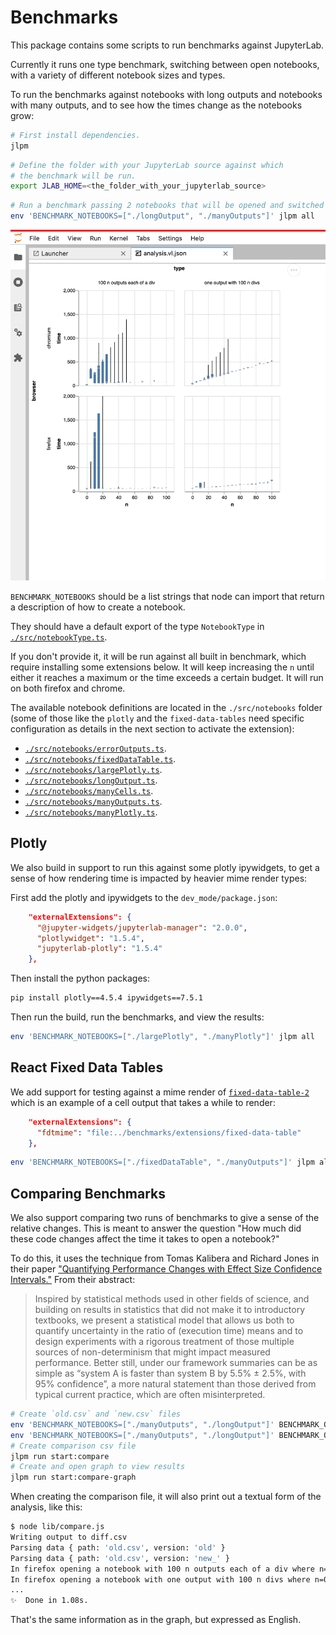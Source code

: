 # Benchmarks

This package contains some scripts to run benchmarks against JupyterLab.

Currently it runs one type benchmark, switching between open notebooks, with a variety
of different notebook sizes and types.

To run the benchmarks against notebooks with long outputs and notebooks with many outputs, and to see how the times change as the notebooks grow:

```bash
# First install dependencies.
jlpm
```

```bash
# Define the folder with your JupyterLab source against which
# the benchmark will be run.
export JLAB_HOME=<the_folder_with_your_jupyterlab_source>
```

```bash
# Run a benchmark passing 2 notebooks that will be opened and switched between.
env 'BENCHMARK_NOTEBOOKS=["./longOutput", "./manyOutputs"]' jlpm all
```

![](./screenshot.png)

`BENCHMARK_NOTEBOOKS` should be a list strings that node can import that return a description of how to create a notebook.

They should have a default export of the type `NotebookType` in [`./src/notebookType.ts`](./src/notebookType.ts).

If you don't provide it, it will be run against all built in benchmark, which require installing some extensions below. It will keep increasing the `n` until either it reaches a maximum or the time exceeds a certain budget. It will run on both firefox and chrome.

The available notebook definitions are located in the `./src/notebooks` folder (some of those like the `plotly` and the `fixed-data-tables` need specific configuration as details in the next section to activate the extension):

- [`./src/notebooks/errorOutputs.ts`](./src/notebooks/errorOutputs.ts).
- [`./src/notebooks/fixedDataTable.ts`](./src/notebooks/fixedDataTable.ts).
- [`./src/notebooks/largePlotly.ts`](./src/notebooks/largePlotly.ts).
- [`./src/notebooks/longOutput.ts`](./src/notebooks/longOutput.ts).
- [`./src/notebooks/manyCells.ts`](./src/notebooks/manyCells.ts).    
- [`./src/notebooks/manyOutputs.ts`](./src/notebooks/manyOutputs.ts).
- [`./src/notebooks/manyPlotly.ts`](./src/notebooks/manyPlotly.ts).

## Plotly

We also build in support to run this against some plotly ipywidgets, to get a sense of
how rendering time is impacted by heavier mime render types:

First add the plotly and ipywidgets to the `dev_mode/package.json`:

```json
    "externalExtensions": {
      "@jupyter-widgets/jupyterlab-manager": "2.0.0",
      "plotlywidget": "1.5.4",
      "jupyterlab-plotly": "1.5.4"
    },
```

Then install the python packages:

```bash
pip install plotly==4.5.4 ipywidgets==7.5.1
```

Then run the build, run the benchmarks, and view the results:

```bash
env 'BENCHMARK_NOTEBOOKS=["./largePlotly", "./manyPlotly"]' jlpm all
```

## React Fixed Data Tables

We add support for testing against a mime render of [`fixed-data-table-2`](https://github.com/schrodinger/fixed-data-table-2) which
is an example of a cell output that takes a while to render:

```json
    "externalExtensions": {
      "fdtmime": "file:../benchmarks/extensions/fixed-data-table"
    },
```

```bash
env 'BENCHMARK_NOTEBOOKS=["./fixedDataTable", "./manyOutputs"]' jlpm all
```

## Comparing Benchmarks

We also support comparing two runs of benchmarks to give a sense of the relative changes. This is meant to answer the question "How much did these code changes affect
the time it takes to open a notebook?"

To do this, it uses the technique from Tomas Kalibera and Richard Jones in their paper
["Quantifying Performance Changes with Effect Size Confidence Intervals."](https://www.google.com/url?sa=t&rct=j&q=&esrc=s&source=web&cd=&cad=rja&uact=8&ved=2ahUKEwjEq7u9ovXqAhXYs54KHf3QCM0QFjACegQIBRAB&url=https%3A%2F%2Farxiv.org%2Fabs%2F2007.10899&usg=AOvVaw0ihkJJIaT6v95zlAtGtI2o) From their abstract:

> Inspired by statistical methods used in other fields of science, and building on results in statistics that did not make it to introductory textbooks, we present a statistical model that allows us both to quantify uncertainty in the ratio of (execution time) means and to design experiments with a rigorous treatment of those multiple sources of non-determinism that might impact measured performance. Better still, under our framework summaries can be as simple as “system A is faster than system B by 5.5% ± 2.5%, with 95% confidence”, a more natural statement than those derived from typical current practice, which are often misinterpreted.

```bash
# Create `old.csv` and `new.csv` files
env 'BENCHMARK_NOTEBOOKS=["./manyOutputs", "./longOutput"]' BENCHMARK_OUTPUT=old.csv jlpm start:benchmark
env 'BENCHMARK_NOTEBOOKS=["./manyOutputs", "./longOutput"]' BENCHMARK_OUTPUT=new.csv jlpm start:benchmark
# Create comparison csv file
jlpm run start:compare
# Create and open graph to view results
jlpm run start:compare-graph
```

When creating the comparison file, it will also print out a textual form of the analysis, like this:

```bash
$ node lib/compare.js
Writing output to diff.csv
Parsing data { path: 'old.csv', version: 'old' }
Parsing data { path: 'old.csv', version: 'new_' }
In firefox opening a notebook with 100 n outputs each of a div where n=0 is between 36.4% slower and 26.7% faster with 95% confidence.
In firefox opening a notebook with one output with 100 n divs where n=0 is between 1615.4% slower and 94.2% faster with 95% confidence.
...
✨  Done in 1.08s.
```

That's the same information as in the graph, but expressed as English.
